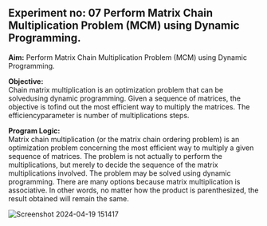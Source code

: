 ## Experiment no: 07 Perform Matrix Chain Multiplication Problem (MCM) using Dynamic Programming.
**Aim:** Perform Matrix Chain Multiplication Problem (MCM) using Dynamic Programming.

**Objective:**  
Chain matrix multiplication is an optimization problem that can be solvedusing dynamic
programming. Given a sequence of matrices, the objective is tofind out the most efficient
way to multiply the matrices. The efficiencyparameter is number of multiplications steps.  

**Program Logic:**  
Matrix chain multiplication (or the matrix chain ordering problem) is an optimization
problem concerning the most efficient way to multiply a given sequence of matrices. The
problem is not actually to perform the multiplications, but merely to decide the sequence of
the matrix multiplications involved. The problem may be solved using dynamic
programming. There are many options because matrix multiplication is associative. In other words, no
matter how the product is parenthesized, the result obtained will remain the same. 

![Screenshot 2024-04-19 151417](https://github.com/adarshkrsingh07/Pract_Sem04/assets/123314058/3aa1726d-f09d-4320-80ca-e037a4dffa0e)
